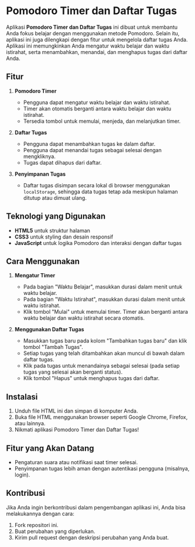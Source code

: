 # Pomodoro Timer dan Daftar Tugas

Aplikasi **Pomodoro Timer dan Daftar Tugas** ini dibuat untuk membantu Anda fokus belajar dengan menggunakan metode Pomodoro. Selain itu, aplikasi ini juga dilengkapi dengan fitur untuk mengelola daftar tugas Anda. Aplikasi ini memungkinkan Anda mengatur waktu belajar dan waktu istirahat, serta menambahkan, menandai, dan menghapus tugas dari daftar Anda.

## Fitur

1. **Pomodoro Timer**
   - Pengguna dapat mengatur waktu belajar dan waktu istirahat.
   - Timer akan otomatis berganti antara waktu belajar dan waktu istirahat.
   - Tersedia tombol untuk memulai, menjeda, dan melanjutkan timer.
   
2. **Daftar Tugas**
   - Pengguna dapat menambahkan tugas ke dalam daftar.
   - Pengguna dapat menandai tugas sebagai selesai dengan mengkliknya.
   - Tugas dapat dihapus dari daftar.

3. **Penyimpanan Tugas**
   - Daftar tugas disimpan secara lokal di browser menggunakan `localStorage`, sehingga data tugas tetap ada meskipun halaman ditutup atau dimuat ulang.

## Teknologi yang Digunakan

- **HTML5** untuk struktur halaman
- **CSS3** untuk styling dan desain responsif
- **JavaScript** untuk logika Pomodoro dan interaksi dengan daftar tugas

## Cara Menggunakan

1. **Mengatur Timer**
   - Pada bagian "Waktu Belajar", masukkan durasi dalam menit untuk waktu belajar.
   - Pada bagian "Waktu Istirahat", masukkan durasi dalam menit untuk waktu istirahat.
   - Klik tombol "Mulai" untuk memulai timer. Timer akan berganti antara waktu belajar dan waktu istirahat secara otomatis.

2. **Menggunakan Daftar Tugas**
   - Masukkan tugas baru pada kolom "Tambahkan tugas baru" dan klik tombol "Tambah Tugas".
   - Setiap tugas yang telah ditambahkan akan muncul di bawah dalam daftar tugas.
   - Klik pada tugas untuk menandainya sebagai selesai (pada setiap tugas yang selesai akan berganti status).
   - Klik tombol "Hapus" untuk menghapus tugas dari daftar.

## Instalasi

1. Unduh file HTML ini dan simpan di komputer Anda.
2. Buka file HTML menggunakan browser seperti Google Chrome, Firefox, atau lainnya.
3. Nikmati aplikasi Pomodoro Timer dan Daftar Tugas!

## Fitur yang Akan Datang

- Pengaturan suara atau notifikasi saat timer selesai.
- Penyimpanan tugas lebih aman dengan autentikasi pengguna (misalnya, login).

## Kontribusi

Jika Anda ingin berkontribusi dalam pengembangan aplikasi ini, Anda bisa melakukannya dengan cara:

1. Fork repositori ini.
2. Buat perubahan yang diperlukan.
3. Kirim pull request dengan deskripsi perubahan yang Anda buat.

